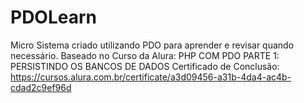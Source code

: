 # PDOLearn
Micro Sistema criado utilizando PDO para aprender e revisar quando necessário.
Baseado no Curso da Alura: PHP COM PDO PARTE 1: PERSISTINDO OS BANCOS DE DADOS
Certificado de Conclusão: https://cursos.alura.com.br/certificate/a3d09456-a31b-4da4-ac4b-cdad2c9ef96d
